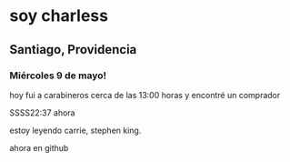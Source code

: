 # soy charless

## Santiago, Providencia

### Miércoles 9 de mayo!

hoy fui a carabineros cerca de las 13:00 horas y encontré un comprador

SSSS22:37 ahora

estoy leyendo carrie, stephen king.

ahora en github